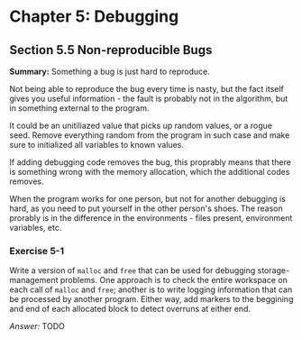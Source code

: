 # Chapter 5: Debugging

## Section 5.5 Non-reproducible Bugs

**Summary:** Something a bug is just hard to reproduce.

Not being able to reproduce the bug every time is nasty, but the fact itself gives you useful information -
the fault is probably not in the algorithm, but in something external to the program.

It could be an unitiliazed value that picks up random values, or a rogue seed. Remove everything random from the program in such case and make sure to initialized all variables to known values.

If adding debugging code removes the bug, this proprably means that there is something wrong with the memory allocation, which the additional codes removes.

When the program works for one person, but not for another debugging is hard, as you need to put yourself in the other person's shoes.
The reason prorably is in the difference in the environments - files present, environment variables, etc.

### Exercise 5-1

Write a version of `malloc` and `free` that can be used for debugging storage-management problems.
One approach is to check the entire workspace on each call of `malloc` and `free`;
another is to write logging information that can be processed by another program.
Either way, add markers to the beggining and end of each allocated block to detect overruns at either end.

_Answer:_ TODO
